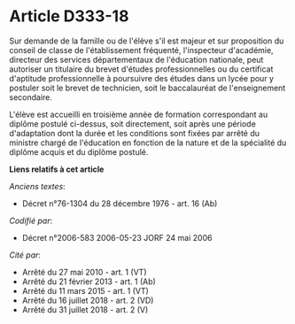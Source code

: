 # Article D333-18

Sur demande de la famille ou de l'élève s'il est majeur et sur proposition du conseil de classe de l'établissement fréquenté,
l'inspecteur d'académie, directeur des services départementaux de l'éducation nationale, peut autoriser un titulaire du
brevet d'études professionnelles ou du certificat d'aptitude professionnelle à poursuivre des études dans un lycée pour y
postuler soit le brevet de technicien, soit le baccalauréat de l'enseignement secondaire.

L'élève est accueilli en troisième année de formation correspondant au diplôme postulé ci-dessus, soit directement, soit
après une période d'adaptation dont la durée et les conditions sont fixées par arrêté du ministre chargé de l'éducation en
fonction de la nature et de la spécialité du diplôme acquis et du diplôme postulé.

**Liens relatifs à cet article**

_Anciens textes_:

  - Décret n°76-1304 du 28 décembre 1976 - art. 16 (Ab)

_Codifié par_:

  - Décret n°2006-583 2006-05-23 JORF 24 mai 2006

_Cité par_:

  - Arrêté du 27 mai 2010 - art. 1 (VT)
  - Arrêté du 21 février 2013 - art. 1 (Ab)
  - Arrêté du 11 mars 2015 - art. 1 (VT)
  - Arrêté du 16 juillet 2018 - art. 2 (VD)
  - Arrêté du 31 juillet 2018 - art. 2 (V)
